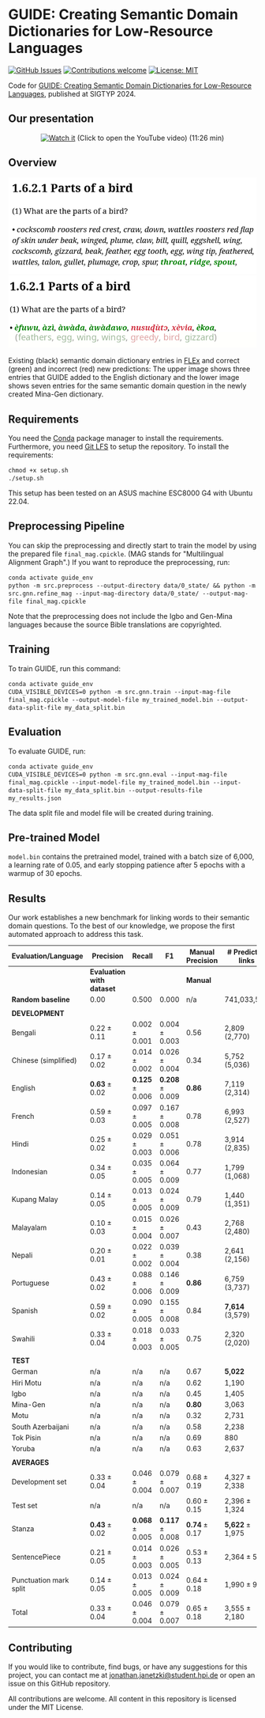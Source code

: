 # GUIDE: Creating Semantic Domain Dictionaries for Low-Resource Languages

[![GitHub Issues](https://img.shields.io/github/issues/janetzki/GUIDE.svg)](https://github.com/janetzki/GUIDE/issues)
[![Contributions welcome](https://img.shields.io/badge/contributions-welcome-brightgreen.svg)](CONTRIBUTING.md)
[![License: MIT](https://img.shields.io/badge/License-MIT-brightgreen.svg)](https://opensource.org/licenses/MIT)

Code
for [GUIDE: Creating Semantic Domain Dictionaries for Low-Resource Languages](https://aclanthology.org/2024.sigtyp-1.2/),
published at SIGTYP 2024.

## Our presentation
<div align="center">

[![Watch it](https://lh3.googleusercontent.com/u/0/drive-viewer/AKGpihZrt1crbZuRoNrXwW61oui9rsQLKysQYyph1n2Mk9hBoVmshx7VoHuB6Ok_Z4R_aUMvbJ6EAm17OOzF7a8Va4ulf39chA=w1920-h932)](https://youtu.be/iENx7nyr5cs)
(Click to open the YouTube video) (11:26 min)
</div>

## Overview
![image](results/new_dictionary_entries_eng.png)
![image](results/new_dictionary_entries_gej.png)

Existing (black) semantic domain dictionary entries in [FLEx](https://software.sil.org/fieldworks/flex) and correct
(green) and incorrect (red) new predictions: The upper image shows three entries that GUIDE added to the English
dictionary and the lower
image shows seven entries for the same semantic domain question in the newly created Mina-Gen dictionary.


## Requirements

You need the [Conda](https://docs.conda.io/en/latest/) package manager to install the requirements.
Furthermore, you
need [Git LFS](https://docs.github.com/en/repositories/working-with-files/managing-large-files/installing-git-large-file-storage)
to setup the repository.
To install the requirements:

```setup
chmod +x setup.sh
./setup.sh
```

This setup has been tested on an ASUS machine
ESC8000 G4 with Ubuntu 22.04.

## Preprocessing Pipeline

You can skip the preprocessing and directly start to train the model by using the prepared file `final_mag.cpickle`.
(MAG stands for "Multilingual Alignment Graph".)
If you want to reproduce the preprocessing, run:

```preprocess
conda activate guide_env
python -m src.preprocess --output-directory data/0_state/ && python -m src.gnn.refine_mag --input-mag-directory data/0_state/ --output-mag-file final_mag.cpickle
```

Note that the preprocessing does not include the Igbo and Gen-Mina languages because the source Bible translations are
copyrighted.

## Training

To train GUIDE, run this command:

```train
conda activate guide_env
CUDA_VISIBLE_DEVICES=0 python -m src.gnn.train --input-mag-file final_mag.cpickle --output-model-file my_trained_model.bin --output-data-split-file my_data_split.bin
```

## Evaluation

To evaluate GUIDE, run:

```eval
conda activate guide_env
CUDA_VISIBLE_DEVICES=0 python -m src.gnn.eval --input-mag-file final_mag.cpickle --input-model-file my_trained_model.bin --input-data-split-file my_data_split.bin --output-results-file my_results.json
```

The data split file and model file will be created during training.

## Pre-trained Model

`model.bin` contains the pretrained model, trained with a batch size of 6,000, a learning rate of 0.05, and early
stopping patience after 5 epochs with a warmup of 30 epochs.

## Results

Our work establishes a new benchmark for linking words to their semantic domain questions. To the best of our knowledge,
we propose the first automated approach to address this task.

| **Evaluation/Language** | **Precision**               | **Recall**        | **F1**            | **Manual Precision** | **# Predicted links** |
|-------------------------|-----------------------------|-------------------|-------------------|----------------------|-----------------------|
|                         | **Evaluation with dataset** |                   |                   | **Manual**           |                       |
| **Random baseline**     | 0.00                        | 0.500             | 0.000             | n/a                  | 741,033,563           |
|                         |                             |                   |                   |                      |                       |
| **DEVELOPMENT**         |                             |                   |                   |                      |                       |
| Bengali                 | 0.22 ± 0.11                 | 0.002 ± 0.001     | 0.004 ± 0.003     | 0.56                 | 2,809 (2,770)         |
| Chinese (simplified)    | 0.17 ± 0.02                 | 0.014 ± 0.002     | 0.026 ± 0.004     | 0.34                 | 5,752 (5,036)         |
| English                 | **0.63** ± 0.02             | **0.125** ± 0.006 | **0.208** ± 0.009 | **0.86**             | 7,119 (2,314)         |
| French                  | 0.59 ± 0.03                 | 0.097 ± 0.005     | 0.167 ± 0.008     | 0.78                 | 6,993 (2,527)         |
| Hindi                   | 0.25 ± 0.02                 | 0.029 ± 0.003     | 0.051 ± 0.006     | 0.78                 | 3,914 (2,835)         |
| Indonesian              | 0.34 ± 0.05                 | 0.035 ± 0.005     | 0.064 ± 0.009     | 0.77                 | 1,799 (1,068)         |
| Kupang Malay            | 0.14 ± 0.05                 | 0.013 ± 0.005     | 0.024 ± 0.009     | 0.79                 | 1,440 (1,351)         |
| Malayalam               | 0.10 ± 0.03                 | 0.015 ± 0.004     | 0.026 ± 0.007     | 0.43                 | 2,768 (2,480)         |
| Nepali                  | 0.20 ± 0.01                 | 0.022 ± 0.002     | 0.039 ± 0.004     | 0.38                 | 2,641 (2,156)         |
| Portuguese              | 0.43 ± 0.02                 | 0.088 ± 0.006     | 0.146 ± 0.009     | **0.86**             | 6,759 (3,737)         |
| Spanish                 | 0.59 ± 0.02                 | 0.090 ± 0.005     | 0.155 ± 0.008     | 0.84                 | **7,614** (3,579)     |
| Swahili                 | 0.33 ± 0.04                 | 0.018 ± 0.003     | 0.033 ± 0.005     | 0.75                 | 2,320 (2,020)         |
|                         |                             |                   |                   |                      |                       |
| **TEST**                |                             |                   |                   |                      |                       |
| German                  | n/a                         | n/a               | n/a               | 0.67                 | **5,022**             |
| Hiri Motu               | n/a                         | n/a               | n/a               | 0.62                 | 1,190                 |
| Igbo                    | n/a                         | n/a               | n/a               | 0.45                 | 1,405                 |
| Mina-Gen                | n/a                         | n/a               | n/a               | **0.80**             | 3,063                 |
| Motu                    | n/a                         | n/a               | n/a               | 0.32                 | 2,731                 |
| South Azerbaijani       | n/a                         | n/a               | n/a               | 0.58                 | 2,238                 |
| Tok Pisin               | n/a                         | n/a               | n/a               | 0.69                 | 880                   |
| Yoruba                  | n/a                         | n/a               | n/a               | 0.63                 | 2,637                 |
|                         |                             |                   |                   |                      |                       |
| **AVERAGES**            |                             |                   |                   |                      |                       |
| Development set         | 0.33 ± 0.04                 | 0.046 ± 0.004     | 0.079 ± 0.007     | 0.68 ± 0.19          | 4,327 ± 2,338         |
| Test set                | n/a                         | n/a               | n/a               | 0.60 ± 0.15          | 2,396 ± 1,324         |
| Stanza                  | **0.43** ± 0.02             | **0.068** ± 0.005 | **0.117** ± 0.008 | **0.74** ± 0.17      | **5,622** ± 1,975     |
| SentencePiece           | 0.21 ± 0.05                 | 0.014 ± 0.003     | 0.026 ± 0.005     | 0.53 ± 0.13          | 2,364 ± 524           |
| Punctuation mark split  | 0.14 ± 0.05                 | 0.013 ± 0.005     | 0.024 ± 0.009     | 0.64 ± 0.18          | 1,990 ± 927           |
| Total                   | 0.33 ± 0.04                 | 0.046 ± 0.004     | 0.079 ± 0.007     | 0.65 ± 0.18          | 3,555 ± 2,180         |

## Contributing

If you would like to contribute, find bugs, or have any suggestions for this project, you can contact me
at [jonathan.janetzki@student.hpi.de](mailto:jonathan.janetzki@student.hpi.de) or open an issue on this GitHub
repository.

All contributions are welcome. All content in this repository is licensed under the MIT License.